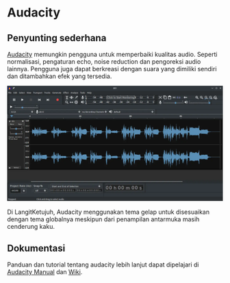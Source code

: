 # Audacity

## Penyunting sederhana

[Audacity](https://audacityteam.org/) memungkin pengguna untuk memperbaiki kualitas audio. Seperti normalisasi, pengaturan echo, noise reduction dan pengoreksi audio lainnya. Pengguna juga dapat berkreasi dengan suara yang dimiliki sendiri dan ditambahkan efek yang tersedia.

![Audacity LangitKetujuh OS](../../media/image/audacity-langitketujuh-id.webp)

Di LangitKetujuh, Audacity menggunakan tema gelap untuk disesuaikan dengan tema globalnya meskipun dari penampilan antarmuka masih cenderung kaku.

## Dokumentasi

Panduan dan tutorial tentang audacity lebih lanjut dapat dipelajari di [Audacity Manual](https://manual.audacityteam.org/) dan [Wiki](https://wiki.audacityteam.org/wiki/Audacity_Wiki_Home_Page).

